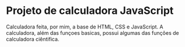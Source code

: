 # Projeto de calculadora JavaScript
Calculadora feita, por mim, a base de HTML, CSS e JavaScript. A calculadora, além das funçoes basicas, possui algumas das funções de calculadora ciêntifica.
